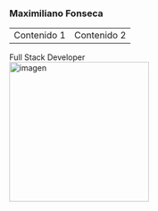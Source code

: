 
### Maximiliano Fonseca 
<div>
  <table>
  <tr>
    <td>
      <div>Contenido 1</div>
    </td>
    <td>
      <div >Contenido 2</div>
    </td>
  </tr>
</table>
  <div >
  Full Stack Developer
  </div >
  <div ><img src="https://www.ceupe.com/images/easyblog_articles/3583/b2ap3_large_profesion-de-programador-web.jpg" alt="imagen" width="250" /></div>
</div>
<!--
**Maxi-95/Maxi-95** is a ✨ _special_ ✨ repository because its `README.md` (this file) appears on your GitHub profile.

Here are some ideas to get you started:

- 🔭 I’m currently working on ...
- 🌱 I’m currently learning ...
- 👯 I’m looking to collaborate on ...
- 🤔 I’m looking for help with ...
- 💬 Ask me about ...
- 📫 How to reach me: ...
- 😄 Pronouns: ...
- ⚡ Fun fact: ...
-->

<table>
  <tr>
    <td>
      <div>Contenido 1</div>
    </td>
    <td>
      <div >Contenido 2</div>
    </td>
  </tr>
</table>
